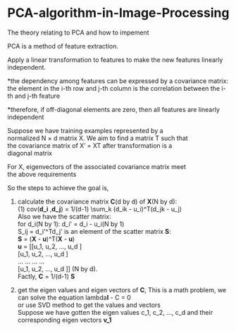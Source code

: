 # PCA-algorithm-in-Image-Processing
The theory relating to PCA and how to impement

PCA is a method of feature extraction.

Apply a linear transformation to features to make the new 
features linearly independent.

  *the dependency among features can be expressed by a
  covariance matrix: the element in the i-th row and j-th
  column is the correlation between the i-th and j-th feature
  
  *therefore, if off-diagonal elements are zero, then all features
  are linearly independent
  
Suppose we have training examples represented by a  
normalized N × d matrix X. We aim to find a matrix T such that  
the covariance matrix of X′ = XT after transformation is a  
diagonal matrix  

For X, eigenvectors of the associated covariance matrix meet  
the above requirements  

So the steps to achieve the goal is,  

  1. calculate the covariance matrix <b>C</b>(d by d) of <b>X</b>(N by d):  
    (1) cov(<b>d_i</b> ,<b>d_j</b>) = 1/(d-1) \sum_k (d_ik - u_i)^T(d_jk - u_j)  
    Also we have the scatter matrix:  
     for d_i(N by 1): d_i' = d_i - u_i(N by 1)  
     S_ij = d_i'^Td_j' is an element of the scatter matrix <b>S</b>:  
     <b>S</b> = (<b>X</b> - <b>u</b>)^T(<b>X</b> - <b>u</b>)  
     <b>u</b> = [[u_1, u_2, ..., u_d ]  
                [u_1, u_2, ..., u_d ]  
                 ...  ...  ...  ...  
                [u_1, u_2, ..., u_d ]] (N by d).  
     Factly, <b>C</b> = 1/(d-1) <b>S</b>
     
  2. get the eigen values and eigen vectors of <b>C</b>,
    This is a math problem, we can solve the equation lambda<b>I</b> - C = 0  
    or use SVD method to get the values and vectors    
      Suppose we have gotten the eigen values c_1, c_2, ..., c_d and their   
      corresponding eigen vectors <b>v_1</b>  
